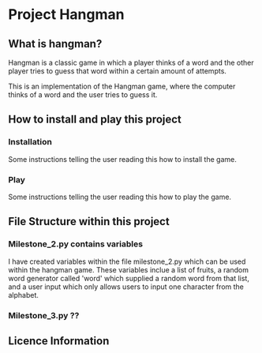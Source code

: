 # Project Hangman

## What is hangman?
Hangman is a classic game in which a player thinks of a word and the other player tries to guess that word within a certain amount of attempts. 

This is an implementation of the Hangman game, where the computer thinks of a word and the user tries to guess it. 


## How to install and play this project

### Installation
Some instructions telling the user reading this how to install the game.

### Play
Some instructions telling the user reading this how to play the game.

## File Structure within this project

### Milestone_2.py contains variables
I have created variables within the file milestone_2.py which can be used within the hangman game. These variables inclue a list of fruits, a random word generator called 'word' which supplied a random word from that list, and a user input which only allows users to input one character from the alphabet.

### Milestone_3.py ??

## Licence Information









